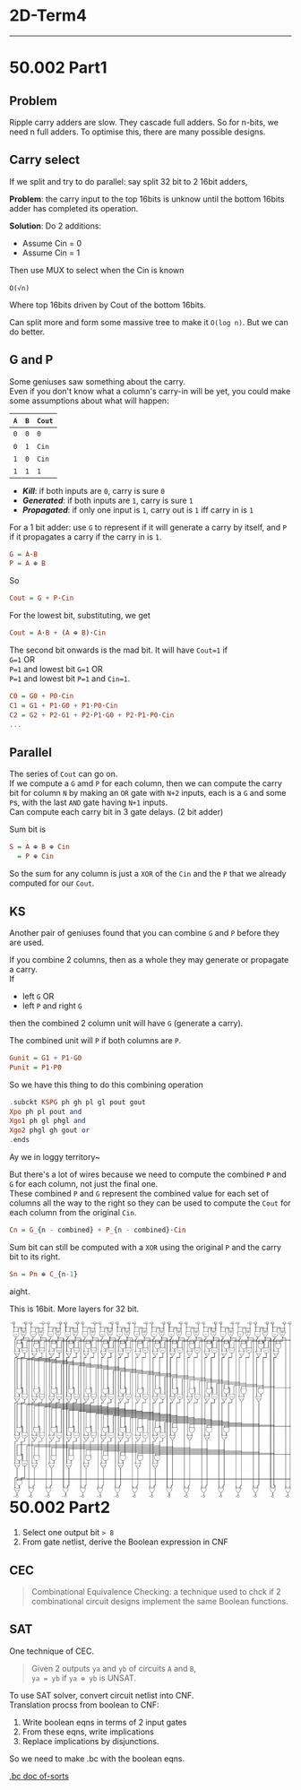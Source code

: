 # 2D-Term4

---

# 50.002 Part1

## Problem

Ripple carry adders are slow.
They cascade full adders.
So for n-bits, we need n full adders.
To optimise this, there are many possible designs.

## Carry select

If we split and try to do parallel: say split 32 bit to 2 16bit adders,

**Problem**: the carry input to the top 16bits is unknow until the bottom 16bits adder has completed its operation.

**Solution**:
Do 2 additions:

- Assume Cin = 0
- Assume Cin = 1

Then use MUX to select when the Cin is known

`O(√n)`

Where top 16bits driven by Cout of the bottom 16bits.

Can split more and form some massive tree to make it `O(log n)`.
But we can do better.

## G and P

Some geniuses saw something about the carry.\
Even if you don't know what a column's carry-in will be yet, you could make some assumptions about what will happen:

| `A` | `B` | `Cout` |
| --- | --- | ------ |
| `0` | `0` | `0`    |
| `0` | `1` | `Cin`  |
| `1` | `0` | `Cin`  |
| `1` | `1` | `1`    |

- **_Kill_**: if both inputs are `0`, carry is sure `0`
- **_Generated_**: if both inputs are `1`, carry is sure `1`
- **_Propagated_**: if only one input is `1`, carry out is `1` iff carry in is `1`

For a 1 bit adder: use `G` to represent if it will generate a carry by itself, and `P` if it propagates a carry if the carry in is `1`.

```haskell
G = A⋅B
P = A ⊕ B
```

So

```haskell
Cout = G + P⋅Cin
```

For the lowest bit, substituting, we get

```haskell
Cout = A⋅B + (A ⊕ B)⋅Cin
```

The second bit onwards is the mad bit.
It will have `Cout=1` if \
`G=1` OR \
`P=1` and lowest bit `G=1` OR\
`P=1` and lowest bit `P=1` and `Cin=1`.

```haskell
C0 = G0 + P0⋅Cin
C1 = G1 + P1⋅G0 + P1⋅P0⋅Cin
C2 = G2 + P2⋅G1 + P2⋅P1⋅G0 + P2⋅P1⋅P0⋅Cin
...
```

## Parallel

The series of `Cout` can go on.\
If we compute a `G` amd `P` for each column, then we can compute the carry bit for column `N` by making an `OR` gate with `N+2` inputs, each is a `G` and some `P`s, with the last `AND` gate having `N+1` inputs.\
Can compute each carry bit in 3 gate delays. (2 bit adder)

Sum bit is

```haskell
S = A ⊕ B ⊕ Cin
  = P ⊕ Cin
```

So the sum for any column is just a `XOR` of the `Cin` and the `P` that we already computed for our `Cout`.

## KS

Another pair of geniuses found that you can combine `G` and `P` before they are used.

If you combine 2 columns, then as a whole they may generate or propagate a carry.\
If

- left `G` OR
- left `P` and right `G`

then the combined 2 column unit will have `G` (generate a carry).

The combined unit will `P` if both columns are `P`.

```haskell
Gunit = G1 + P1⋅G0
Punit = P1⋅P0
```

So we have this thing to do this combining operation

```haskell
.subckt KSPG ph gh pl gl pout gout
Xpo ph pl pout and
Xgo1 ph gl phgl and
Xgo2 phgl gh gout or
.ends
```

Ay we in loggy territory~

But there's a lot of wires because we need to compute the combined `P` and `G` for each column, not just the final one.\
These combined `P` and `G` represent the combined value for each set of columns all the way to the right so they can be used to compute the `Cout` for each column from the original `Cin`.

```haskell
Cn = G_{n - combined} + P_{n - combined}⋅Cin
```

Sum bit can still be computed with a `XOR` using the original `P` and the carry bit to its right.

```haskell
Sn = Pn ⊕ C_{n-1}
```

aight.

This is 16bit. More layers for 32 bit.

<img src="/Attachments/16-bit_KSA.jpg"
     alt="16bit KS adder"
     style="float: left; margin-right: 10px;" />

---

# 50.002 Part2

1. Select one output bit `> 8`
2. From gate netlist, derive the Boolean expression in CNF

## CEC

> Combinational Equivalence Checking: a technique used to chck if 2 combinational circuit designs implement the same Boolean functions.

## SAT

One technique of CEC.

> Given 2 outputs `ya` and `yb` of circuits `A` and `B`,\
> `ya = yb` if `ya ⊕ yb` is UNSAT.

To use SAT solver, convert circuit netlist into CNF.\
Translation procss from boolean to CNF:

1. Write boolean eqns in terms of 2 input gates
2. From these eqns, write implications
3. Replace implications by disjunctions.

So we need to make .bc with the boolean eqns.

[.bc doc of-sorts](http://users.ics.aalto.fi/tjunttil/circuits/)
